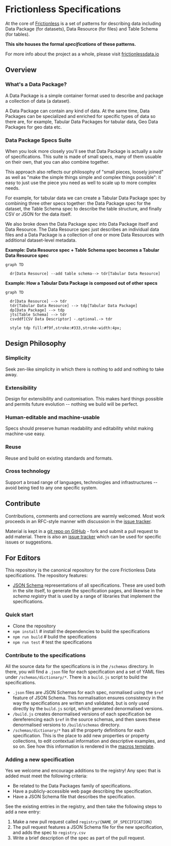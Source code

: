 # Frictionless Specifications

At the core of [Frictionless][site] is a set of patterns for describing data including Data Package (for datasets), Data Resource (for files) and Table Schema (for tables).

**This site houses the formal *specifications* of these patterns.**

For more info about the project as a whole, please visit [frictionlessdata.io][site]

## Overview

### What's a Data Package?

A Data Package is a simple container format used to describe and package a collection of data (a dataset).

A Data Package can contain any kind of data. At the same time, Data Packages can be specialized and enriched for specific types of data so there are, for example, Tabular Data Packages for tabular data, Geo Data Packages for geo data etc.

### Data Package Specs Suite

When you look more closely you'll see that Data Package is actually a *suite* of specifications. This suite is made of small specs, many of them usuable on their own, that you can also combine together.

This approach also reflects our philosophy of "small pieces, loosely joined" as well as "make the simple things simple and complex things possible": it easy to just use the piece you need as well to scale up to more complex needs.

For example, for tabular data we can create a Tabular Data Package spec by combining three other specs together: the Data Package spec for the dataset, the Table Schema spec to describe the table structure, and finally CSV or JSON for the data itself.

We also broke down the Data Package spec into Data Package itself and Data Resource. The Data Resource spec just describes an individual data files and a Data Package is a collection of one or more Data Resources with additional dataset-level metadata.

**Example: Data Resource spec + Table Schema spec becomes a Tabular Data Resource spec**

```mermaid
graph TD

  dr[Data Resource] --add table schema--> tdr[Tabular Data Resource]
```

**Example: How a Tabular Data Package is composed out of other specs**

```mermaid
graph TD

  dr[Data Resource] --> tdr
  tdr[Tabular Data Resource] --> tdp[Tabular Data Package]
  dp[Data Package] --> tdp
  jts[Table Schema] --> tdr
  csvddf[CSV Data Descriptor] -.optional.-> tdr
  
  style tdp fill:#f9f,stroke:#333,stroke-width:4px;
```


## Design Philosophy

### Simplicity

Seek zen-like simplicity in which there is nothing to add and nothing to take away.

### Extensibility

Design for extensibility and customisation. This makes hard things possible and permits future evolution -- nothing we build will be perfect.

### Human-editable and machine-usable

Specs should preserve human readability and editability whilst making machine-use easy.

### Reuse

Reuse and build on existing standards and formats.

### Cross technology

Support a broad range of languages, technologies and infrastructures -- avoid being tied to any one specific system.


## Contribute

Contributions, comments and corrections are warmly welcomed. Most work proceeds in an RFC-style manner with discussion in the [issue tracker][issues].

Material is kept in a [git repo on GitHub][repo] - fork and submit a pull request to add material. There is also an [issue tracker][issues] which can be used for specific issues or suggestions.

[forum]: https://discuss.okfn.org/c/frictionless-data
[repo]: https://github.com/frictionlessdata/specs
[issues]: https://github.com/frictionlessdata/specs/issues
[site]: http://frictionlessdata.io

## For Editors

This repository is the canonical repository for the core Frictionless Data specifications. The repository features:

- [JSON Schema](http://json-schema.org) representations of all specifications. These are used both in the site itself, to generate the specification pages, and likewise in the *schema registry* that is used by a range of libraries that implement the specifications.

### Quick start

- Clone the repository
- `npm install` # install the dependencies to build the specifications
- `npm run build` # build the specifications
- `npm run test` # test the specifications

### Contribute to the specifications

All the source data for the specifications is in the `/schemas` directory. In there, you will find a `.json` file for each specification and a set of YAML files under `/schemas/dictionary/*`. There is a `build.js` script to build the specifications.

- `.json` files are JSON Schemas for each spec, normalised using the `$ref` feature of JSON Schema. This normalisation ensures consistency in the way the specifications are written and validated, but is only used directly by the `build.js` script, which generated denormalised versions.
- `/build.js` creates denormalised versions of each specification be dereferencing each `$ref` in the source schemas, and then saves these denormalised versions to `/build/schemas` directory.
- `/schemas/dictionary/*` has all the property definitions for each specification. This is the place to add new properties or property collections, to edit contextual information and descriptive examples, and so on. See how this information is rendered in the [macros template](https://github.com/frictionlessdata/specs/blob/master/templates/macros.html).

### Adding a new specification

Yes we welcome and encourage additions to the registry! Any spec that is added must meet the following criteria:

- Be related to the Data Packages family of specifications.
- Have a publicly-accessible web page describing the specification.
- Have a JSON Schema file that describes the specification.

See the existing entries in the registry, and then take the following steps to add a new entry:

1. Make a new pull request called `registry/{NAME_OF_SPECIFICATION}`
2. The pull request features a JSON Schema file for the new specification, and adds the spec to `registry.csv`
3. Write a brief description of the spec as part of the pull request.

<mermaid />

